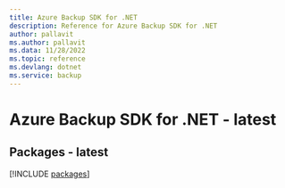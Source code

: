 ```yaml
---
title: Azure Backup SDK for .NET
description: Reference for Azure Backup SDK for .NET
author: pallavit
ms.author: pallavit
ms.data: 11/28/2022
ms.topic: reference
ms.devlang: dotnet
ms.service: backup
---
```

# Azure Backup SDK for .NET - latest
## Packages - latest
[!INCLUDE [packages](backup-index.md)]